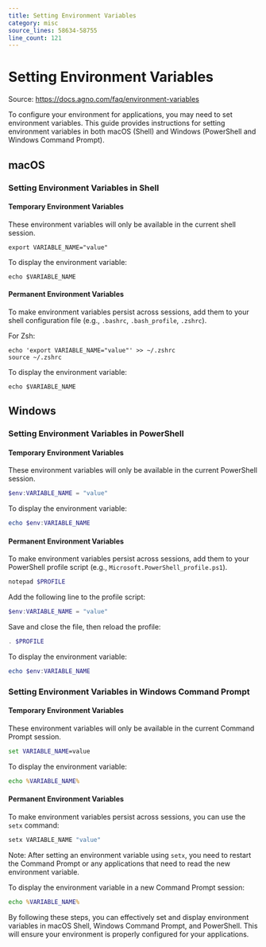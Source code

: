 ```yaml
---
title: Setting Environment Variables
category: misc
source_lines: 58634-58755
line_count: 121
---
```


# Setting Environment Variables
Source: https://docs.agno.com/faq/environment-variables



To configure your environment for applications, you may need to set environment variables. This guide provides instructions for setting environment variables in both macOS (Shell) and Windows (PowerShell and Windows Command Prompt).

## macOS

### Setting Environment Variables in Shell

#### Temporary Environment Variables

These environment variables will only be available in the current shell session.

```shell
export VARIABLE_NAME="value"
```

To display the environment variable:

```shell
echo $VARIABLE_NAME
```

#### Permanent Environment Variables

To make environment variables persist across sessions, add them to your shell configuration file (e.g., `.bashrc`, `.bash_profile`, `.zshrc`).

For Zsh:

```shell
echo 'export VARIABLE_NAME="value"' >> ~/.zshrc
source ~/.zshrc
```

To display the environment variable:

```shell
echo $VARIABLE_NAME
```

## Windows

### Setting Environment Variables in PowerShell

#### Temporary Environment Variables

These environment variables will only be available in the current PowerShell session.

```powershell
$env:VARIABLE_NAME = "value"
```

To display the environment variable:

```powershell
echo $env:VARIABLE_NAME
```

#### Permanent Environment Variables

To make environment variables persist across sessions, add them to your PowerShell profile script (e.g., `Microsoft.PowerShell_profile.ps1`).

```powershell
notepad $PROFILE
```

Add the following line to the profile script:

```powershell
$env:VARIABLE_NAME = "value"
```

Save and close the file, then reload the profile:

```powershell
. $PROFILE
```

To display the environment variable:

```powershell
echo $env:VARIABLE_NAME
```

### Setting Environment Variables in Windows Command Prompt

#### Temporary Environment Variables

These environment variables will only be available in the current Command Prompt session.

```cmd
set VARIABLE_NAME=value
```

To display the environment variable:

```cmd
echo %VARIABLE_NAME%
```

#### Permanent Environment Variables

To make environment variables persist across sessions, you can use the `setx` command:

```cmd
setx VARIABLE_NAME "value"
```

Note: After setting an environment variable using `setx`, you need to restart the Command Prompt or any applications that need to read the new environment variable.

To display the environment variable in a new Command Prompt session:

```cmd
echo %VARIABLE_NAME%
```

By following these steps, you can effectively set and display environment variables in macOS Shell, Windows Command Prompt, and PowerShell. This will ensure your environment is properly configured for your applications.


